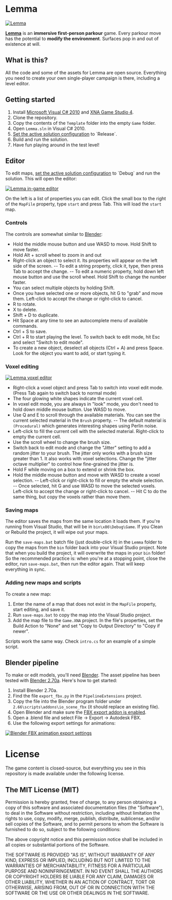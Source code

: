 Lemma
=====

[![Lemma](http://i.imgur.com/aP7jtXo.png)](http://lemmagame.com)

[**Lemma**](http://lemmagame.com) is an **immersive first-person parkour** game.
Every parkour move has the potential to **modify the environment**.
Surfaces pop in and out of existence at will.

What is this?
-------------

All the code and some of the assets for Lemma are open source. Everything you need to create your own single-player campaign is there, including a level editor.

Getting started
---------------

1. Install [Microsoft Visual C# 2010](http://go.microsoft.com/?linkid=9709939) and [XNA Game Studio 4](http://www.microsoft.com/en-us/download/details.aspx?id=23714).
1. Clone the repository.
1. Copy the contents of the `Template` folder into the empty `Game` folder.
1. Open `Lemma.sln` in Visual C# 2010.
1. [Set the active solution configuration](http://msdn.microsoft.com/en-us/library/wx0123s5(v=vs.100).aspx) to `Release`.
1. Build and run the solution.
1. Have fun playing around in the test level!

Editor
------

To edit maps, [set the active solution configuration](http://msdn.microsoft.com/en-us/library/wx0123s5(v=vs.100).aspx) to `Debug` and run the solution. This will open the editor:

[![Lemma in-game editor](http://i.imgur.com/7URVZ85.png)](http://i.imgur.com/7URVZ85l.png)

On the left is a list of properties you can edit. Click the small box to the right of the `MapFile` property, type `start` and press Tab. This will load the `start` map.

### Controls

The controls are somewhat similar to [Blender](http://blender.org):

- Hold the middle mouse button and use WASD to move. Hold Shift to move faster.
- Hold Alt + scroll wheel to zoom in and out
- Right-click an object to select it. Its properties will appear on the left side of the screen.
-- To edit a string property, click it, type, then press Tab to accept the change.
-- To edit a numeric property, hold down left mouse button and use the scroll wheel. Hold Shift to change the number faster.
- You can select multiple objects by holding Shift.
- Once you have selected one or more objects, hit G to "grab" and move them. Left-click to accept the change or right-click to cancel.
- R to rotate.
- X to delete.
- Shift + D to duplicate.
- Hit Space at any time to see an autocomplete menu of available commands.
- Ctrl + S to save.
- Ctrl + R to start playing the level. To switch back to edit mode, hit Esc and select "Switch to edit mode".
- To create a new object, deselect all objects (Ctrl + A) and press Space. Look for the object you want to add, or start typing it.

### Voxel editing

[![Lemma voxel editor](http://i.imgur.com/vx7MQuO.png)](http://i.imgur.com/vx7MQuOl.png)

- Right-click a voxel object and press Tab to switch into voxel edit mode. (Press Tab again to switch back to normal mode)
- The four glowing white shapes indicate the current voxel cell.
- In voxel edit mode, you are always in "look" mode, you don't need to hold down middle mouse button. Use WASD to move.
- Use Q and E to scroll through the available materials. You can see the current selected material in the `Brush` property.
-- The default material is `(Procedural)` which generates interesting shapes using Perlin noise.
- Left-click to fill the current cell with the selected material. Right-click to empty the current cell.
- Use the scroll wheel to change the brush size.
- Switch back to edit mode and change the "Jitter" setting to add a random jitter to your brush.
The jitter only works with a brush size greater than 1. It also works with voxel selections.
Change the "jitter octave multiplier" to control how fine-grained the jitter is.
- Hold F while moving on a box to extend or shrink the box.
- Hold the middle mouse button and move with WASD to create a voxel selection.
-- Left-click or right-click to fill or empty the whole selection.
-- Once selected, hit G and use WASD to move the selected voxels. Left-click to accept the change or right-click to cancel.
-- Hit C to do the same thing, but copy the voxels rather than move them.

### Saving maps

The editor saves the maps from the same location it loads them. If you're running from Visual Studio, that will be in `bin\x86\Debug\Game`. If you Clean or Rebuild the project, it will wipe out your maps.

Run the `save-maps.bat` batch file (just double-click it) in the `Lemma` folder to copy the maps from the `bin` folder back into your Visual Studio project.
Note that when you build the project, it will overwrite the maps in your `bin` folder!
So the recommended practice is: when you're at a stopping point, close the editor, run `save-maps.bat`, then run the editor again. That will keep everything in sync.

### Adding new maps and scripts

To create a new map:

1. Enter the name of a map that does not exist in the `MapFile` property, start editing, and save it.
1. Run `save-maps.bat` to copy the map into the Visual Studio project.
1. Add the map file to the `Game.XNA` project. In the file's properties, set the Build Action to "None" and set "Copy to Output Directory" to "Copy if newer".

Scripts work the same way. Check `intro.cs` for an example of a simple script.

Blender pipeline
----------------

To make or edit models, you'll need [Blender](http://blender.org). The asset pipeline has been tested with [Blender 2.70a](http://download.blender.org/release/Blender2.70/). Here's how to get started:

1. Install Blender 2.70a.
1. Find the file `export_fbx.py` in the `PipelineExtensions` project.
1. Copy the file into the Blender program folder under `2.66\scripts\addons\io_scene_fbx` (it should replace an existing file).
1. Open Blender and make sure the [FBX export addon is enabled](http://wiki.blender.org/index.php/Doc:2.6/Manual/Extensions/Python/Add-Ons#Enabling_and_Disabling).
1. Open a .blend file and select File -> Export -> Autodesk FBX.
1. Use the following export settings for animations:

[![Blender FBX animation export settings](http://i.imgur.com/RRhsEey.png)](http://i.imgur.com/RRhsEey.png)

License
=======

The game content is closed-source, but everything you see in this repository is made available under the following license.

The MIT License (MIT)
---------------------

Permission is hereby granted, free of charge, to any person obtaining a copy
of this software and associated documentation files (the "Software"), to deal
in the Software without restriction, including without limitation the rights
to use, copy, modify, merge, publish, distribute, sublicense, and/or sell
copies of the Software, and to permit persons to whom the Software is
furnished to do so, subject to the following conditions:

The above copyright notice and this permission notice shall be included in all
copies or substantial portions of the Software.

THE SOFTWARE IS PROVIDED "AS IS", WITHOUT WARRANTY OF ANY KIND, EXPRESS OR
IMPLIED, INCLUDING BUT NOT LIMITED TO THE WARRANTIES OF MERCHANTABILITY,
FITNESS FOR A PARTICULAR PURPOSE AND NONINFRINGEMENT. IN NO EVENT SHALL THE
AUTHORS OR COPYRIGHT HOLDERS BE LIABLE FOR ANY CLAIM, DAMAGES OR OTHER
LIABILITY, WHETHER IN AN ACTION OF CONTRACT, TORT OR OTHERWISE, ARISING FROM,
OUT OF OR IN CONNECTION WITH THE SOFTWARE OR THE USE OR OTHER DEALINGS IN THE
SOFTWARE.